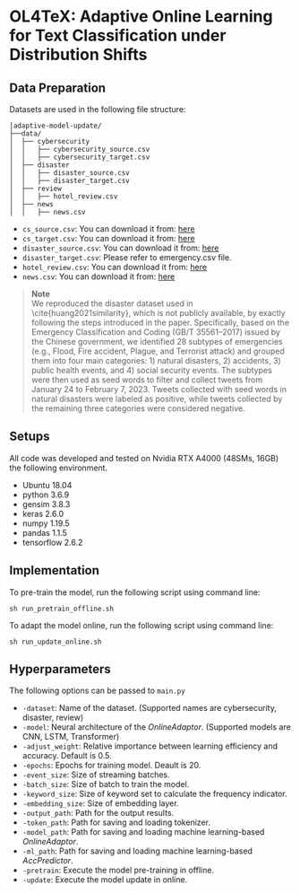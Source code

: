 # OL4TeX: Adaptive Online Learning for Text Classification under Distribution Shifts

## Data Preparation

Datasets are used in the following file structure:

```
│adaptive-model-update/
├──data/
│  ├── cybersecurity
│  │   ├── cybersecurity_source.csv
│  │   ├── cybersecurity_target.csv
│  ├── disaster
│  │   ├── disaster_source.csv
│  │   ├── disaster_target.csv
│  ├── review
│  │   ├── hotel_review.csv
│  ├── news
│  │   ├── news.csv
```

- `cs_source.csv`: You can download it from: [here](https://github.com/behzadanksu/cybertweets)
- `cs_target.csv`: You can download it from: [here](https://github.com/ndionysus/multitask-cyberthreat-detection)
- `disaster_source.csv`: You can download it from: [here](https://www.kaggle.com/competitions/nlp-getting-started/data)
- `disaster_target.csv`: Please refer to emergency.csv file.
- `hotel_review.csv`: You can download it from: [here](https://www.yelp.com/dataset)
- `news.csv`: You can download it from: [here](https://msnews.github.io/)

> **Note**  
> We reproduced the disaster dataset used in \cite{huang2021similarity}, which is not publicly available, by exactly following the steps introduced in the paper. Specifically, based on the Emergency Classification and Coding (GB/T 35561–2017) issued by the Chinese government, we identified 28 subtypes of emergencies (e.g., Flood, Fire accident, Plague, and Terrorist attack) and grouped them into four main categories: 1) natural disasters, 2) accidents, 3) public health events, and 4) social security events. The subtypes were then used as seed words to filter and collect tweets from January 24 to February 7, 2023. Tweets collected with seed words in natural disasters were labeled as positive, while tweets collected by the remaining three categories were considered negative.

## Setups

All code was developed and tested on Nvidia RTX A4000 (48SMs, 16GB) the following environment.
- Ubuntu 18.04
- python 3.6.9
- gensim 3.8.3
- keras 2.6.0
- numpy 1.19.5
- pandas 1.1.5
- tensorflow 2.6.2

## Implementation

To pre-train the model, run the following script using command line:

```shell
sh run_pretrain_offline.sh
```

To adapt the model online, run the following script using command line:

```shell
sh run_update_online.sh
```

## Hyperparameters

The following options can be passed to `main.py`
- `-dataset`: Name of the dataset. (Supported names are cybersecurity, disaster, review)
- `-model`: Neural architecture of the _OnlineAdaptor_. (Supported models are CNN, LSTM, Transformer)
- `-adjust_weight`: Relative importance between learning efficiency and accuracy. Default is 0.5.
- `-epochs`: Epochs for training model. Deault is 20.
- `-event_size`: Size of streaming batches.
- `-batch_size`: Size of batch to train the model.
- `-keyword_size`: Size of keyword set to calculate the frequency indicator. 
- `-embedding_size`: Size of embedding layer.
- `-output_path`: Path for the output results.
- `-token_path`: Path for saving and loading tokenizer.
- `-model_path`: Path for saving and loading machine learning-based _OnlineAdaptor_.
- `-ml_path`: Path for saving and loading machine learning-based _AccPredictor_.
- `-pretrain`: Execute the model pre-training in offline.
- `-update`: Execute the model update in online.  
